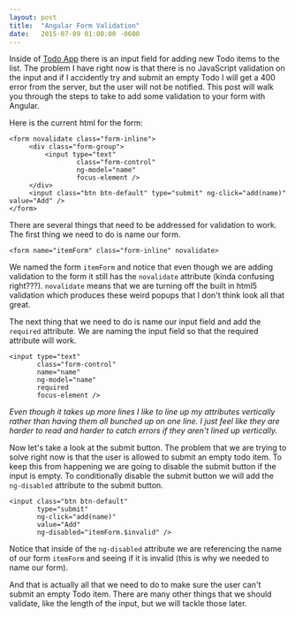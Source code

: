 ```yaml
---
layout: post
title:  "Angular Form Validation"
date:   2015-07-09 01:00:00 -0600
---
```


Inside of [Todo App][1] there is an input field for adding new Todo items to the
list. The problem I have right now is that there is no JavaScript validation on
the input and if I accidently try and submit an empty Todo I will get a 400
error from the server, but the user will not be notified. This post will walk you
through the steps to take to add some validation to your form with Angular.

Here is the current html for the form:

```
<form novalidate class="form-inline">
     <div class="form-group">
         <input type="text" 
                 class="form-control" 
                 ng-model="name"
                 focus-element />
     </div>
     <input class="btn btn-default" type="submit" ng-click="add(name)" value="Add" />
</form>  
```

There are several things that need to be addressed for validation to work. The
first thing we need to do is name our form.

```
<form name="itemForm" class="form-inline" novalidate>
```

We named the form `itemForm` and notice that even though we are adding
validation to the form it still has the `novalidate` attribute (kinda confusing
right???). `novalidate` means that we are turning off the built in html5
validation which produces these weird popups that I don't think look all that
great.

The next thing that we need to do is name our input field and add the
`required` attribute. We are naming the input field so that the required
attribute will work.

```
<input type="text" 
       class="form-control"
       name="name"
       ng-model="name"
       required
       focus-element /> 
```

*Even though it takes up more lines I like to line up my attributes vertically
rather than having them all bunched up on one line. I just feel like they are
harder to read and harder to catch errors if they aren't lined up vertically.*

Now let's take a look at the submit button. The problem that we are trying to
solve right now is that the user is allowed to submit an empty todo item. To
keep this from happening we are going to disable the submit button if the input
is empty. To conditionally disable the submit button we will add the
`ng-disabled` attribute to the submit button.

```
<input class="btn btn-default" 
       type="submit" 
       ng-click="add(name)" 
       value="Add"
       ng-disabled="itemForm.$invalid" />
```

Notice that inside of the `ng-disabled` attribute we are referencing the name of
our form `itemForm` and seeing if it is invalid (this is why we needed to name
our form).

And that is actually all that we need to do to make sure the user can't submit
an empty Todo item. There are many other things that we should validate, like
the length of the input, but we will tackle those later.

[1]: https://tdapp.azurewebsites.net
